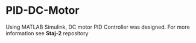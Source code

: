 # PID-DC-Motor

Using MATLAB Simulink, DC motor PID Controller was designed. For more information see **Staj-2** repository

